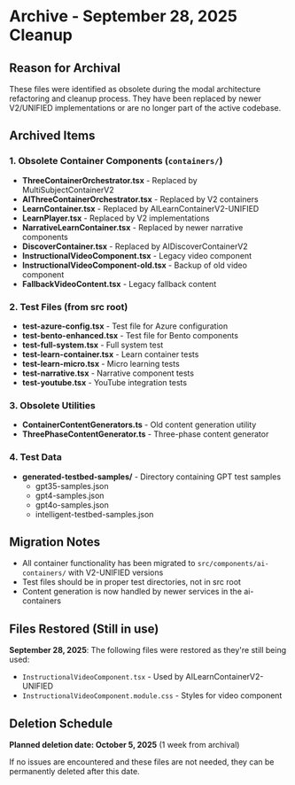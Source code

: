 # Archive - September 28, 2025 Cleanup

## Reason for Archival
These files were identified as obsolete during the modal architecture refactoring and cleanup process. They have been replaced by newer V2/UNIFIED implementations or are no longer part of the active codebase.

## Archived Items

### 1. Obsolete Container Components (`containers/`)
- **ThreeContainerOrchestrator.tsx** - Replaced by MultiSubjectContainerV2
- **AIThreeContainerOrchestrator.tsx** - Replaced by V2 containers
- **LearnContainer.tsx** - Replaced by AILearnContainerV2-UNIFIED
- **LearnPlayer.tsx** - Replaced by V2 implementations
- **NarrativeLearnContainer.tsx** - Replaced by newer narrative components
- **DiscoverContainer.tsx** - Replaced by AIDiscoverContainerV2
- **InstructionalVideoComponent.tsx** - Legacy video component
- **InstructionalVideoComponent-old.tsx** - Backup of old video component
- **FallbackVideoContent.tsx** - Legacy fallback content

### 2. Test Files (from src root)
- **test-azure-config.tsx** - Test file for Azure configuration
- **test-bento-enhanced.tsx** - Test file for Bento components
- **test-full-system.tsx** - Full system test
- **test-learn-container.tsx** - Learn container tests
- **test-learn-micro.tsx** - Micro learning tests
- **test-narrative.tsx** - Narrative component tests
- **test-youtube.tsx** - YouTube integration tests

### 3. Obsolete Utilities
- **ContainerContentGenerators.ts** - Old content generation utility
- **ThreePhaseContentGenerator.ts** - Three-phase content generator

### 4. Test Data
- **generated-testbed-samples/** - Directory containing GPT test samples
  - gpt35-samples.json
  - gpt4-samples.json
  - gpt4o-samples.json
  - intelligent-testbed-samples.json

## Migration Notes
- All container functionality has been migrated to `src/components/ai-containers/` with V2-UNIFIED versions
- Test files should be in proper test directories, not in src root
- Content generation is now handled by newer services in the ai-containers

## Files Restored (Still in use)
**September 28, 2025**: The following files were restored as they're still being used:
- `InstructionalVideoComponent.tsx` - Used by AILearnContainerV2-UNIFIED
- `InstructionalVideoComponent.module.css` - Styles for video component

## Deletion Schedule
**Planned deletion date: October 5, 2025** (1 week from archival)

If no issues are encountered and these files are not needed, they can be permanently deleted after this date.